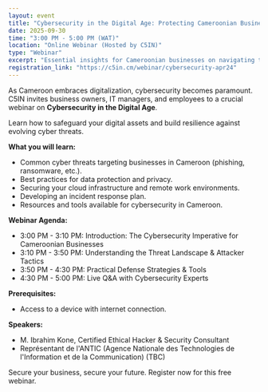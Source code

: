 ```yaml
---
layout: event
title: "Cybersecurity in the Digital Age: Protecting Cameroonian Businesses"
date: 2025-09-30
time: "3:00 PM - 5:00 PM (WAT)"
location: "Online Webinar (Hosted by C5IN)"
type: "Webinar"
excerpt: "Essential insights for Cameroonian businesses on navigating the cybersecurity landscape, understanding common threats, and implementing effective protection strategies."
registration_link: "https://c5in.cm/webinar/cybersecurity-apr24"
---
```


As Cameroon embraces digitalization, cybersecurity becomes paramount. C5IN invites business owners, IT managers, and employees to a crucial webinar on **Cybersecurity in the Digital Age**.

Learn how to safeguard your digital assets and build resilience against evolving cyber threats.

**What you will learn:**
*   Common cyber threats targeting businesses in Cameroon (phishing, ransomware, etc.).
*   Best practices for data protection and privacy.
*   Securing your cloud infrastructure and remote work environments.
*   Developing an incident response plan.
*   Resources and tools available for cybersecurity in Cameroon.

**Webinar Agenda:**
*   3:00 PM - 3:10 PM: Introduction: The Cybersecurity Imperative for Cameroonian Businesses
*   3:10 PM - 3:50 PM: Understanding the Threat Landscape & Attacker Tactics
*   3:50 PM - 4:30 PM: Practical Defense Strategies & Tools
*   4:30 PM - 5:00 PM: Live Q&A with Cybersecurity Experts

**Prerequisites:**
*   Access to a device with internet connection.

**Speakers:**
*   M. Ibrahim Kone, Certified Ethical Hacker & Security Consultant
*   Représentant de l'ANTIC (Agence Nationale des Technologies de l'Information et de la Communication) (TBC)

Secure your business, secure your future. Register now for this free webinar.
